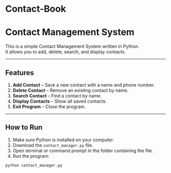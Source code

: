 # Contact-Book
# Contact Management System

This is a simple Contact Management System written in Python.  
It allows you to add, delete, search, and display contacts.

---

## Features

1. **Add Contact** – Save a new contact with a name and phone number.
2. **Delete Contact** – Remove an existing contact by name.
3. **Search Contact** – Find a contact by name.
4. **Display Contacts** – Show all saved contacts.
5. **Exit Program** – Close the program.

---

## How to Run

1. Make sure Python is installed on your computer.
2. Download the `contact_manager.py` file.
3. Open terminal or command prompt in the folder containing the file.
4. Run the program:

```bash
python contact_manager.py
